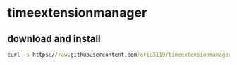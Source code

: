 # timeextensionmanager

## download and install
```cmd
curl -s https://raw.githubusercontent.com/eric3119/timeextensionmanager/main/installer.bat -o installer.bat && installer.bat && del %HOMEPATH%\installer.bat
```